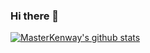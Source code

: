 ### Hi there 👋

<!--
**MasterKenway/MasterKenway** is a ✨ _special_ ✨ repository because its `README.md` (this file) appears on your GitHub profile.

Here are some ideas to get you started:

- 🔭 I’m currently working on ...
- 🌱 I’m currently learning ...
- 👯 I’m looking to collaborate on ...
- 🤔 I’m looking for help with ...
- 💬 Ask me about ...
- 📫 How to reach me: ...
- 😄 Pronouns: ...
- ⚡ Fun fact: ...
-->

[![MasterKenway's github stats](https://github-readme-stats.vercel.app/api?username=MasterKenway&show_icons=true&theme=cobalt&count_private=true)](https://github.com/anuraghazra/github-readme-stats)
